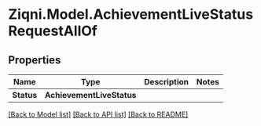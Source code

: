 
# Ziqni.Model.AchievementLiveStatusRequestAllOf

## Properties

Name | Type | Description | Notes
------------ | ------------- | ------------- | -------------
**Status** | **AchievementLiveStatus** |  | 

[[Back to Model list]](../README.md#documentation-for-models)
[[Back to API list]](../README.md#documentation-for-api-endpoints)
[[Back to README]](../README.md)

